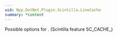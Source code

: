 ```yaml
---
uid: Npp.DotNet.Plugin.Scintilla.LineCache
summary: *content
---
```


Possible options for <xref href="Npp.DotNet.Plugin.IScintillaGateway.SetLayoutCache(Npp.DotNet.Plugin.Scintilla.LineCache)" data-throw-if-not-resolved="false"></xref>. (Scintilla feature SC_CACHE_)

